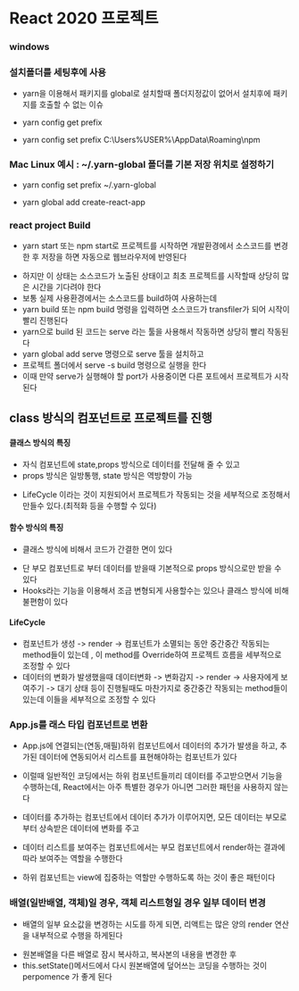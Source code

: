 # React 2020 프로젝트

### windows

### 설치폴더를 세팅후에 사용

- yarn을 이용해서 패키지를 global로 설치할때 폴더지정값이 없어서 설치후에 패키지를 호출할 수 없는 이슈

* yarn config get prefix

- yarn config set prefix C:\Users\%USER%\AppData\Roaming\npm

### Mac Linux 예시 : ~/.yarn-global 폴더를 기본 저장 위치로 설정하기

- yarn config set prefix ~/.yarn-global

* yarn global add create-react-app

### react project Build

- yarn start 또는 npm start로 프로젝트를 시작하면 개발환경에서 소스코드를 변경한 후 저장을 하면 자동으로 웹브라우저에 반영된다

* 하지만 이 상태는 소스코드가 노출된 상태이고 최초 프로젝트를 시작할때 상당히 많은 시간을 기다려야 한다
* 보통 실제 사용환경에서는 소스코드를 build하여 사용하는데
* yarn build 또는 npm build 명령을 입력하면 소스코드가 transfiler가 되어 시작이 빨리 진행된다
* yarn으로 build 된 코드는 serve 라는 툴을 사용해서 작동하면 상당히 빨리 작동된다
* yarn global add serve 명령으로 serve 툴을 설치하고
* 프로젝트 폴더에서 serve -s build 명령으로 실행을 한다
* 이때 만약 serve가 실행해야 할 port가 사용중이면 다른 포트에서 프로젝트가 시작된다

## class 방식의 컴포넌트로 프로젝트를 진행

#### 클래스 방식의 특징

- 자식 컴포넌트에 state,props 방식으로 데이터를 전달해 줄 수 있고
- props 방식은 일방통행, state 방식은 역방향이 가능

* LifeCycle 이라는 것이 지원되어서 프로젝트가 작동되는 것을 세부적으로 조정해서 만들수 있다.(최적화 등을 수행할 수 있다)

#### 함수 방식의 특징

- 클래스 방식에 비해서 코드가 간결한 면이 있다

* 단 부모 컴포넌트로 부터 데이터를 받을때 기본적으로 props 방식으로만 받을 수 있다
* Hooks라는 기능을 이용해서 조금 변형되게 사용할수는 있으나 클래스 방식에 비해 불편함이 있다

#### LifeCycle

- 컴포넌트가 생성 -> render -> 컴포넌트가 소멸되는 동안 중간중간 작동되는 method들이 있는데 , 이 method를 Override하여 프로젝트 흐름을 세부적으로 조정할 수 있다
- 데이터의 변화가 발생했을때 데이터변화 -> 변화감지 -> render -> 사용자에게 보여주기 -> 대기 상태 등이 진행될때도 마찬가지로 중간중간 작동되는 method들이 있는데 이들을 세부적으로 조정할 수 있다

### App.js를 래스 타입 컴포넌트로 변환

- App.js에 연결되는(연동,매필)하위 컴포넌트에서 데이터의 추가가 발생을 하고, 추가된 데이터에 연동되어서 리스트를 표현해야하는 컴포넌트가 있다

* 이럴때 일반적인 코딩에서는 하위 컴포넌트들끼리 데이터를 주고받으면서 기능을 수행하는데, React에서는 아주 특별한 경우가 아니면 그러한 패턴을 사용하지 않는다

* 데이터를 추가하는 컴포넌트에서 데이터 추가가 이루어지면, 모든 데이터는 부모로부터 상속받은 데이터에 변화를 주고
* 데이터 리스트를 보여주는 컴포넌트에서는 부모 컴포넌트에서 render하는 결과에따라 보여주는 역할을 수행한다
* 하위 컴포넌트는 view에 집중하는 역할만 수행하도록 하는 것이 좋은 패턴이다

### 배열(일반배열, 객체)일 경우, 객체 리스트형일 경우 일부 데이터 변경

- 배열의 일부 요소값을 변경하는 시도를 하게 되면, 리액트는 많은 양의 render 연산을 내부적으로 수행을 하게된다

* 원본배열을 다른 배열로 잠시 복사하고, 복사본의 내용을 변경한 후
* this.setState()메서드에서 다시 원본배열에 덮어쓰는 코딩을 수행하는 것이 perpomence 가 좋게 된다
